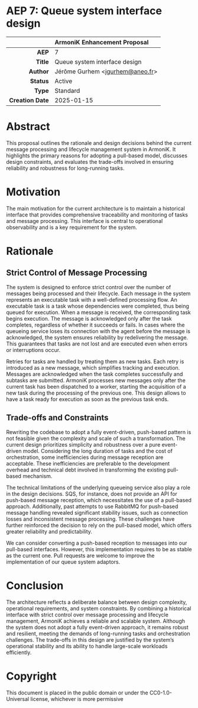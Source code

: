 # AEP 7: Queue system interface design

|                     |ArmoniK Enhancement Proposal|
|---:                 |:--- |
| **AEP**             | 7 |
| **Title**           | Queue system interface design |
| **Author**          | Jérôme Gurhem <<jgurhem@aneo.fr>> |
| **Status**          | Active |
| **Type**            | Standard |
| **Creation Date**   | 2025-01-15 |

# Abstract

This proposal outlines the rationale and design decisions behind the current message processing and lifecycle management system in ArmoniK. It highlights the primary reasons for adopting a pull-based model, discusses design constraints, and evaluates the trade-offs involved in ensuring reliability and robustness for long-running tasks.

# Motivation

The main motivation for the current architecture is to maintain a historical interface that provides comprehensive traceability and monitoring of tasks and message processing. This interface is central to operational observability and is a key requirement for the system.

# Rationale

## Strict Control of Message Processing

The system is designed to enforce strict control over the number of messages being processed and their lifecycle. Each message in the system represents an executable task with a well-defined processing flow. An executable task is a task whose dependencies were completed, thus being queued for execution. When a message is received, the corresponding task begins execution. The message is acknowledged only after the task completes, regardless of whether it succeeds or fails. In cases where the queueing service loses its connection with the agent before the message is acknowledged, the system ensures reliability by redelivering the message. This guarantees that tasks are not lost and are executed even when errors or interruptions occur.

Retries for tasks are handled by treating them as new tasks. Each retry is introduced as a new message, which simplifies tracking and execution. Messages are acknowledged when the task completes successfully and subtasks are submitted. ArmoniK processes new messages only after the current task has been dispatched to a worker, starting the acquisition of a new task during the processing of the previous one. This design allows to have a task ready for execution as soon as the previous task ends.

## Trade-offs and Constraints

Rewriting the codebase to adopt a fully event-driven, push-based pattern is not feasible given the complexity and scale of such a transformation. The current design prioritizes simplicity and robustness over a pure event-driven model. Considering the long duration of tasks and the cost of orchestration, some inefficiencies during message reception are acceptable. These inefficiencies are preferable to the development overhead and technical debt involved in transforming the existing pull-based mechanism.

The technical limitations of the underlying queueing service also play a role in the design decisions. SQS, for instance, does not provide an API for push-based message reception, which necessitates the use of a pull-based approach. Additionally, past attempts to use RabbitMQ for push-based message handling revealed significant stability issues, such as connection losses and inconsistent message processing. These challenges have further reinforced the decision to rely on the pull-based model, which offers greater reliability and predictability.

We can consider converting a push-based reception to messages into our pull-based interfaces. However, this implementation requires to be as stable as the current one. Pull requests are welcome to improve the implementation of our queue system adaptors.

# Conclusion

The architecture reflects a deliberate balance between design complexity, operational requirements, and system constraints. By combining a historical interface with strict control over message processing and lifecycle management, ArmoniK achieves a reliable and scalable system. Although the system does not adopt a fully event-driven approach, it remains robust and resilient, meeting the demands of long-running tasks and orchestration challenges. The trade-offs in this design are justified by the system’s operational stability and its ability to handle large-scale workloads efficiently.

# Copyright

This document is placed in the public domain or under the CC0-1.0-Universal license, whichever is more permissive
